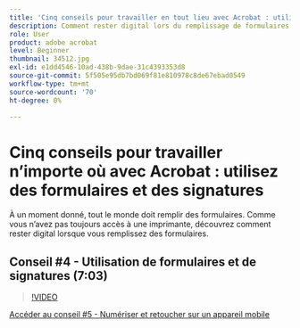 ```yaml
---
title: 'Cinq conseils pour travailler en tout lieu avec Acrobat : utilisation de Forms et signatures'
description: Comment rester digital lors du remplissage de formulaires
role: User
product: adobe acrobat
level: Beginner
thumbnail: 34512.jpg
exl-id: e1dd4546-10ad-438b-9dae-31c4393353d8
source-git-commit: 5f505e95db7bd069f81e810978c8de67ebad0549
workflow-type: tm+mt
source-wordcount: '70'
ht-degree: 0%

---
```


# Cinq conseils pour travailler n’importe où avec Acrobat : utilisez des formulaires et des signatures

À un moment donné, tout le monde doit remplir des formulaires. Comme vous n’avez pas toujours accès à une imprimante, découvrez comment rester digital lorsque vous remplissez des formulaires.

## Conseil #4 - Utilisation de formulaires et de signatures (7:03)

>[!VIDEO](https://video.tv.adobe.com/v/34512?hidetitle=true)

[Accéder au conseil #5 - Numériser et retoucher sur un appareil mobile](scan-and-edit-on-mobile.md)
